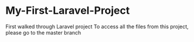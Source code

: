 # My-First-Laravel-Project
First walked through Laravel project 
To access all the files from this project, please go to the master branch
